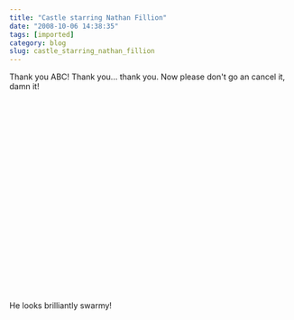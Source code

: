 ```yaml
---
title: "Castle starring Nathan Fillion"
date: "2008-10-06 14:38:35"
tags: [imported]
category: blog
slug: castle_starring_nathan_fillion
---
```


Thank you ABC! Thank you... thank you. Now please don't go an cancel it, damn it!

<object width="425" height="344"><param name="movie" value="https://www.youtube.com/v/voLQY3KyWRk&hl=en&fs=1"></param><param name="allowFullScreen" value="true"></param><embed src="https://www.youtube.com/v/voLQY3KyWRk&hl=en&fs=1" type="application/x-shockwave-flash" allowfullscreen="true" width="425" height="344"></embed></object>

He looks brilliantly swarmy!
